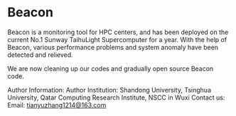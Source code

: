 # Beacon
Beacon is a monitoring tool for HPC centers, and has been deployed on the current No.1 Sunway TaihuLight Supercomputer for a year. With the help of Beacon, various performance problems and system anomaly have been detected and relieved.

We are now cleaning up our codes and gradually open source Beacon code.

Author Information:
  Author Institution: 
   Shandong University,
   Tsinghua University,
   Qatar Computing Research Institute,
   NSCC in Wuxi
Contact us:   
Email: tianyuzhang1214@163.com
